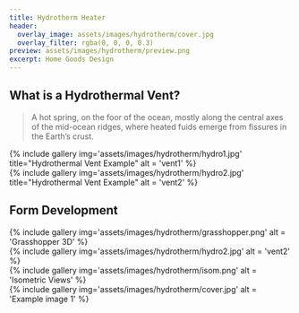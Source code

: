```yaml
---
title: Hydrotherm Heater
header:
  overlay_image: assets/images/hydrotherm/cover.jpg
  overlay_filter: rgba(0, 0, 0, 0.3)
preview: assets/images/hydrotherm/preview.png
excerpt: Home Goods Design
---
```


<section id="intro" class="row" markdown="block">
<div class="col-md-12" markdown="block">

## What is a Hydrothermal Vent?

> A hot spring, on the foor of the ocean, mostly along the central axes of the mid-ocean ridges, where heated fuids emerge from fissures in the Earth’s crust.


</div>
<div class="col-md-6" markdown="block">
    {% include gallery img='assets/images/hydrotherm/hydro1.jpg' title="Hydrothermal Vent Example" alt = 'vent1' %}
    
</div>
<div class="col-md-6" markdown="block">
    {% include gallery img='assets/images/hydrotherm/hydro2.jpg' title="Hydrothermal Vent Example" alt = 'vent2' %}
    
</div>
</section>

<section id="form" class="row" markdown="block">
<div class="col-md-12" markdown="block">

## Form Development


</div>
<div class="col-md-6" markdown="block">
    {% include gallery img='assets/images/hydrotherm/grasshopper.png' alt = 'Grasshopper 3D' %}
    
</div>
<div class="col-md-6" markdown="block">
    {% include gallery img='assets/images/hydrotherm/hydro2.jpg' alt = 'vent2' %}
    
</div>
</section>

<section id="isometric" class="row" markdown="block">
<div class="col-md-12" markdown="block">
    {% include gallery img='assets/images/hydrotherm/isom.png' alt = 'Isometric Views' %}
    
</div>
</section>


<section id="desk" class="padding-topbottom-null">
    {% include gallery img='assets/images/hydrotherm/cover.jpg' alt = 'Example image 1' %}
</section>

